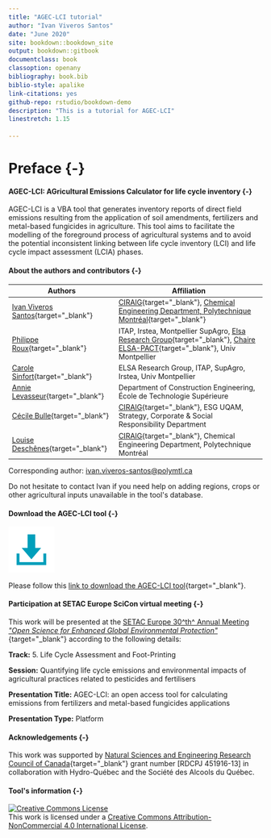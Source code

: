 ```yaml
--- 
title: "AGEC-LCI tutorial"
author: "Ivan Viveros Santos"
date: "June 2020"
site: bookdown::bookdown_site
output: bookdown::gitbook
documentclass: book
classoption: openany
bibliography: book.bib
biblio-style: apalike
link-citations: yes
github-repo: rstudio/bookdown-demo
description: "This is a tutorial for AGEC-LCI"
linestretch: 1.15

---
```


# Preface {-}

#### AGEC-LCI: AGricultural Emissions Calculator for life cycle inventory {-}

AGEC-LCI is a VBA tool that generates inventory reports of direct field emissions resulting from the application of soil amendments, fertilizers and metal-based fungicides in agriculture. This tool aims to facilitate the modelling of the foreground process of agricultural systems and to avoid the potential inconsistent linking between life cycle inventory (LCI) and life cycle impact assessment (LCIA) phases.


#### About the authors and contributors {-}



|Authors | Affiliation | 
|-----------|-------------|
|[Ivan Viveros Santos](https://ca.linkedin.com/in/ivan-viveros-santos){target="_blank"}|[CIRAIG](http://ciraig.org){target="_blank"}, [Chemical Engineering Department, Polytechnique Montréal](https://www.polymtl.ca/gch/){target="_blank"}|
|[Philippe Roux](http://www.elsa-lca.org/?p=137&lang=en){target="_blank"}|ITAP, Irstea, Montpellier SupAgro, [Elsa Research Group](http://www.elsa-lca.org/?lang=en){target="_blank"}, [Chaire ELSA-PACT](https://www6.inrae.fr/elsa-pact/){target="_blank"}, Univ Montpellier|
|[Carole Sinfort](http://www.elsa-lca.org/?tag=carole-sinfort&lang=en){target="_blank"}|ELSA Research Group, ITAP, SupAgro, Irstea, Univ Montpellier| 
|[Annie Levasseur](https://www.etsmtl.ca/en/research/professors/alevasseur/){target="_blank"}|Department of Construction Engineering, École de Technologie Supérieure|
|[Cécile Bulle](https://professeurs.uqam.ca/professeur/bulle.cecile/){target="_blank"}|[CIRAIG](http://ciraig.org){target="_blank"}, ESG UQAM, Strategy, Corporate & Social Responsibility Department|
|[Louise Deschênes](https://www.polymtl.ca/expertises/deschenes-louise){target="_blank"}| [CIRAIG](http://ciraig.org){target="_blank"}, Chemical Engineering Department, Polytechnique Montréal|

Corresponding author: ivan.viveros-santos@polymtl.ca

Do not hesitate to contact Ivan if you need help on adding regions, crops or other agricultural inputs unavailable in the tool's database.
 

#### Download the AGEC-LCI tool {-}

<img src="Figures/download_icon.png" width="91" />

Please follow this [link to download the AGEC-LCI tool](https://drive.google.com/uc?id=1W6N6YtFOAcYjaoyWdH7yVH0TG9iWFRZL&export=download){target="_blank"}.

#### Participation at SETAC Europe SciCon virtual meeting {-}

This work will be presented at the [SETAC Europe 30^th^ Annual Meeting *"Open Science for Enhanced Global Environmental Protection"*](https://dublin.setac.org/){target="_blank"} according to the following details:

**Track:** 5. Life Cycle Assessment and Foot-Printing

**Session:** Quantifying life cycle emissions and environmental impacts of agricultural practices related to pesticides and fertilisers

**Presentation Title:** AGEC-LCI: an open access tool for calculating emissions from fertilizers and metal-based fungicides applications

**Presentation Type:** Platform

#### Acknowledgements {-}

This work was supported by [Natural Sciences and Engineering Research Council of Canada](https://www.nserc-crsng.gc.ca/index_eng.asp){target="_blank"} grant number [RDCPJ 451916-13] in collaboration with Hydro-Québec and the Société des Alcools du Québec.

#### Tool's information {-}

<a rel="license" href="http://creativecommons.org/licenses/by-nc/4.0/"><img alt="Creative Commons License" style="border-width:0" src="https://i.creativecommons.org/l/by-nc/4.0/88x31.png" /></a><br />This work is licensed under a <a rel="license" href="http://creativecommons.org/licenses/by-nc/4.0/">Creative Commons Attribution-NonCommercial 4.0 International License</a>.
